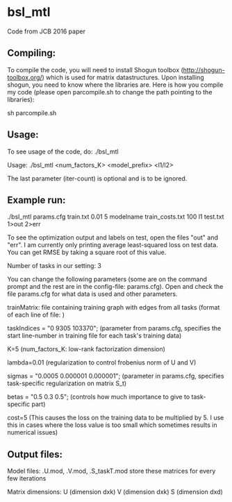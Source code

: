 # bsl_mtl
Code from JCB 2016 paper


Compiling:
----------
To compile the code, you will need to install Shogun toolbox (http://shogun-toolbox.org/) which is used for matrix datastructures.
Upon installing shogun, you need to know where the libraries are. Here is how you compile my code (please open parcompile.sh to change the path pointing to the libraries):

sh parcompile.sh

Usage:
------
To see usage of the code, do:
./bsl_mtl

Usage: ./bsl_mtl <config-file> <trainMatrix> <lambda> <num_factors_K> <model_prefix> <costFile> <cost> <l1/l2> <testFile> <iter-count>

The last parameter (iter-count) is optional and is to be ignored.

Example run:
-------------
./bsl_mtl params.cfg train.txt 0.01 5 modelname train_costs.txt 100 l1 test.txt 1>out 2>err

To see the optimization output and labels on test, open the files "out" and "err". I am currently only printing average least-squared loss on test data. You can get RMSE by taking a square root of this value. 


Number of tasks in our setting: 3

You can change the following parameters (some are on the command prompt and the rest are in the config-file: params.cfg).
Open and check the file params.cfg for what data is used and other parameters.

trainMatrix: file containing training graph with edges from all tasks (format of each line of file: <node1> <node2> <edge-weight>)

taskIndices = "0 9305 103370"; (parameter from params.cfg, specifies the start line-number in training file for each task's training data)

K=5 (num_factors_K: low-rank factorization dimension)

lambda=0.01 (regularization to control frobenius norm of U and V)

sigmas = "0.0005 0.000001 0.000001"; (parameter in params.cfg, specifies task-specific regularization on matrix S_t)

betas = "0.5 0.3 0.5"; (controls how much importance to give to task-specific part)

cost=5 (This causes the loss on the training data to be multiplied by 5. I use this in cases where the loss value is too small which sometimes results in numerical issues)


Output files:
-------------
Model files: 
<model-prefix>.U.mod, <model-prefix>.V.mod, <model-prefix>.S_taskT.mod store these matrices for every few iterations

Matrix dimensions: 
U (dimension dxk)
V (dimension dxk)
S (dimension dxd)

